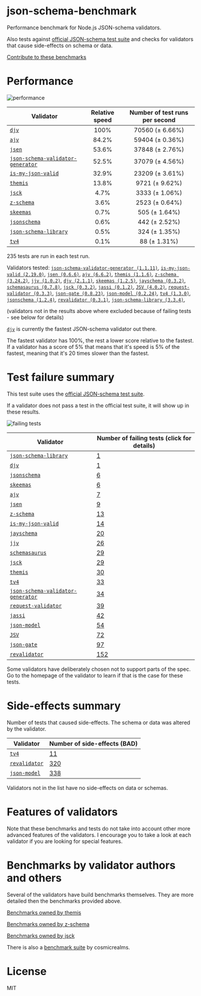 # json-schema-benchmark
Performance benchmark for Node.js JSON-schema validators.

Also tests against [official JSON-schema test suite](https://github.com/json-schema/JSON-Schema-Test-Suite) and checks
for validators that cause side-effects on schema or data.

[Contribute to these benchmarks](https://github.com/ebdrup/json-schema-benchmark/blob/master/CONTRIBUTING.md)

# Performance

![performance](https://chart.googleapis.com/chart?chxt=x,y&cht=bhs&chco=76A4FB&chls=2.0&chbh=29,4,1&chs=600x416&chxl=-1:|djv|ajv|jsen|json-schema-validator-generator|is-my-json-valid|themis|jsck|z-schema|skeemas|jsonschema|json-schema-library|tv4&chd=t:100,84.2,53.6,52.5,32.9,13.8,4.7,3.6,0.7,0.6,0.5,0.1)

|Validator|Relative speed|Number of test runs per second|
|---------|:------------:|:----------------------------:|
|[`djv`](https://github.com/korzio/djv#readme)|100%|70560 (± 6.66%)|
|[`ajv`](https://github.com/epoberezkin/ajv)|84.2%|59404 (± 0.36%)|
|[`jsen`](https://github.com/bugventure/jsen)|53.6%|37848 (± 2.76%)|
|[`json-schema-validator-generator`](https://github.com/danwang/json-schema-validator-generator)|52.5%|37079 (± 4.56%)|
|[`is-my-json-valid`](https://github.com/mafintosh/is-my-json-valid)|32.9%|23209 (± 3.61%)|
|[`themis`](https://github.com/playlyfe/themis)|13.8%|9721 (± 9.62%)|
|[`jsck`](https://github.com/pandastrike/jsck#readme)|4.7%|3333 (± 1.06%)|
|[`z-schema`](https://github.com/zaggino/z-schema)|3.6%|2523 (± 0.64%)|
|[`skeemas`](https://github.com/Prestaul/skeemas#readme)|0.7%|505 (± 1.64%)|
|[`jsonschema`](https://github.com/tdegrunt/jsonschema#readme)|0.6%|442 (± 2.52%)|
|[`json-schema-library`](https://github.com/sagold/json-schema-library)|0.5%|324 (± 1.35%)|
|[`tv4`](https://github.com/geraintluff/tv4)|0.1%|88 (± 1.31%)|

235 tests are run in each test run.

Validators tested: [`json-schema-validator-generator (1.1.11)`](https://github.com/danwang/json-schema-validator-generator), [`is-my-json-valid (2.19.0)`](https://github.com/mafintosh/is-my-json-valid), [`jsen (0.6.6)`](https://github.com/bugventure/jsen), [`ajv (6.6.2)`](https://github.com/epoberezkin/ajv), [`themis (1.1.6)`](https://github.com/playlyfe/themis), [`z-schema (3.24.2)`](https://github.com/zaggino/z-schema), [`jjv (1.0.2)`](https://github.com/acornejo/jjv), [`djv (2.1.1)`](https://github.com/korzio/djv#readme), [`skeemas (1.2.5)`](https://github.com/Prestaul/skeemas#readme), [`jayschema (0.3.2)`](https://github.com/natesilva/jayschema), [`schemasaurus (0.7.8)`](https://github.com/AlexeyGrishin/schemasaurus), [`jsck (0.3.2)`](https://github.com/pandastrike/jsck#readme), [`jassi (0.1.2)`](https://github.com/iclanzan/jassi), [`JSV (4.0.2)`](http://github.com/garycourt/JSV), [`request-validator (0.3.3)`](https://github.com/bugventure/request-validator), [`json-gate (0.8.23)`](https://github.com/oferei/json-gate#readme), [`json-model (0.2.24)`](https://github.com/geraintluff/json-model), [`tv4 (1.3.0)`](https://github.com/geraintluff/tv4), [`jsonschema (1.2.4)`](https://github.com/tdegrunt/jsonschema#readme), [`revalidator (0.3.1)`](https://github.com/flatiron/revalidator), [`json-schema-library (3.3.4)`](https://github.com/sagold/json-schema-library), 

(validators not in the results above where excluded because of failing tests - see below for details)

[`djv`](https://github.com/korzio/djv#readme) is currently the fastest JSON-schema validator out there.

The fastest validator has 100%, the rest a lower score relative to the fastest.
If a validator has a score of 5% that means that it's speed is 5% of the fastest,
meaning that it's 20 times slower than the fastest.

# Test failure summary

This test suite uses the [official JSON-schema test suite](https://github.com/json-schema/JSON-Schema-Test-Suite).

If a validator does not pass a test in the official test suite, it will show up in these results.

![failing tests](https://chart.googleapis.com/chart?chxt=x,y&cht=bhs&chco=76A4FB&chls=2.0&chbh=15,4,1&chs=600x419&chxl=-1:|json-schema-library|djv|jsonschema|skeemas|ajv|jsen|z-schema|is-my-json-valid|jayschema|jjv|schemasaurus|jsck|themis|tv4|json-schema-validator-generator|request-validator|jassi|json-model|JSV|json-gate|revalidator&chd=t:1,1,6,6,7,9,13,14,20,26,29,29,30,33,34,39,42,54,72,97,152&chxr=0,0,152&chds=0,152)

|Validator|Number of failing tests (click for details)|
|---------|-----------------------|
|[`json-schema-library`](https://github.com/sagold/json-schema-library)|[1](https://github.com/ebdrup/json-schema-benchmark/blob/master/reports/json-schema-library.md)|
|[`djv`](https://github.com/korzio/djv#readme)|[1](https://github.com/ebdrup/json-schema-benchmark/blob/master/reports/djv.md)|
|[`jsonschema`](https://github.com/tdegrunt/jsonschema#readme)|[6](https://github.com/ebdrup/json-schema-benchmark/blob/master/reports/jsonschema.md)|
|[`skeemas`](https://github.com/Prestaul/skeemas#readme)|[6](https://github.com/ebdrup/json-schema-benchmark/blob/master/reports/skeemas.md)|
|[`ajv`](https://github.com/epoberezkin/ajv)|[7](https://github.com/ebdrup/json-schema-benchmark/blob/master/reports/ajv.md)|
|[`jsen`](https://github.com/bugventure/jsen)|[9](https://github.com/ebdrup/json-schema-benchmark/blob/master/reports/jsen.md)|
|[`z-schema`](https://github.com/zaggino/z-schema)|[13](https://github.com/ebdrup/json-schema-benchmark/blob/master/reports/z-schema.md)|
|[`is-my-json-valid`](https://github.com/mafintosh/is-my-json-valid)|[14](https://github.com/ebdrup/json-schema-benchmark/blob/master/reports/is-my-json-valid.md)|
|[`jayschema`](https://github.com/natesilva/jayschema)|[20](https://github.com/ebdrup/json-schema-benchmark/blob/master/reports/jayschema.md)|
|[`jjv`](https://github.com/acornejo/jjv)|[26](https://github.com/ebdrup/json-schema-benchmark/blob/master/reports/jjv.md)|
|[`schemasaurus`](https://github.com/AlexeyGrishin/schemasaurus)|[29](https://github.com/ebdrup/json-schema-benchmark/blob/master/reports/schemasaurus.md)|
|[`jsck`](https://github.com/pandastrike/jsck#readme)|[29](https://github.com/ebdrup/json-schema-benchmark/blob/master/reports/jsck.md)|
|[`themis`](https://github.com/playlyfe/themis)|[30](https://github.com/ebdrup/json-schema-benchmark/blob/master/reports/themis.md)|
|[`tv4`](https://github.com/geraintluff/tv4)|[33](https://github.com/ebdrup/json-schema-benchmark/blob/master/reports/tv4.md)|
|[`json-schema-validator-generator`](https://github.com/danwang/json-schema-validator-generator)|[34](https://github.com/ebdrup/json-schema-benchmark/blob/master/reports/json-schema-validator-generator.md)|
|[`request-validator`](https://github.com/bugventure/request-validator)|[39](https://github.com/ebdrup/json-schema-benchmark/blob/master/reports/request-validator.md)|
|[`jassi`](https://github.com/iclanzan/jassi)|[42](https://github.com/ebdrup/json-schema-benchmark/blob/master/reports/jassi.md)|
|[`json-model`](https://github.com/geraintluff/json-model)|[54](https://github.com/ebdrup/json-schema-benchmark/blob/master/reports/json-model.md)|
|[`JSV`](http://github.com/garycourt/JSV)|[72](https://github.com/ebdrup/json-schema-benchmark/blob/master/reports/JSV.md)|
|[`json-gate`](https://github.com/oferei/json-gate#readme)|[97](https://github.com/ebdrup/json-schema-benchmark/blob/master/reports/json-gate.md)|
|[`revalidator`](https://github.com/flatiron/revalidator)|[152](https://github.com/ebdrup/json-schema-benchmark/blob/master/reports/revalidator.md)|

Some validators have deliberately chosen not to support parts of the spec. Go to the homepage of the validator to learn if
that is the case for these tests.

# Side-effects summary

Number of tests that caused side-effects. The schema or data was altered by the validator.

|Validator|Number of side-effects (BAD)|
|---------|----------------------------|
|[`tv4`](https://github.com/geraintluff/tv4)|[11](https://github.com/ebdrup/json-schema-benchmark/blob/master/reports/tv4-side-effects.md)|
|[`revalidator`](https://github.com/flatiron/revalidator)|[320](https://github.com/ebdrup/json-schema-benchmark/blob/master/reports/revalidator-side-effects.md)|
|[`json-model`](https://github.com/geraintluff/json-model)|[338](https://github.com/ebdrup/json-schema-benchmark/blob/master/reports/json-model-side-effects.md)|

Validators not in the list have no side-effects on data or schemas.

# Features of validators

Note that these benchmarks and tests do not take into account other more advanced features of the validators. I encourage
you to take a look at each validator if you are looking for special features.

# Benchmarks by validator authors and others

Several of the validators have build benchmarks themselves. They are
more detailed then the benchmarks provided above.

[Benchmarks owned by themis](https://cdn.rawgit.com/playlyfe/themis/master/benchmark/results.html)

[Benchmarks owned by z-schema](https://rawgit.com/zaggino/z-schema/master/benchmark/results.html)

[Benchmarks owned by jsck](https://github.com/pandastrike/jsck/blob/master/doc/benchmarks.md)

There is also a [benchmark suite](https://github.com/Sembiance/cosmicrealms.com/tree/master/sandbox/benchmark-of-node-dot-js-json-validation-modules-part-3)
by cosmicrealms.

# License
MIT
